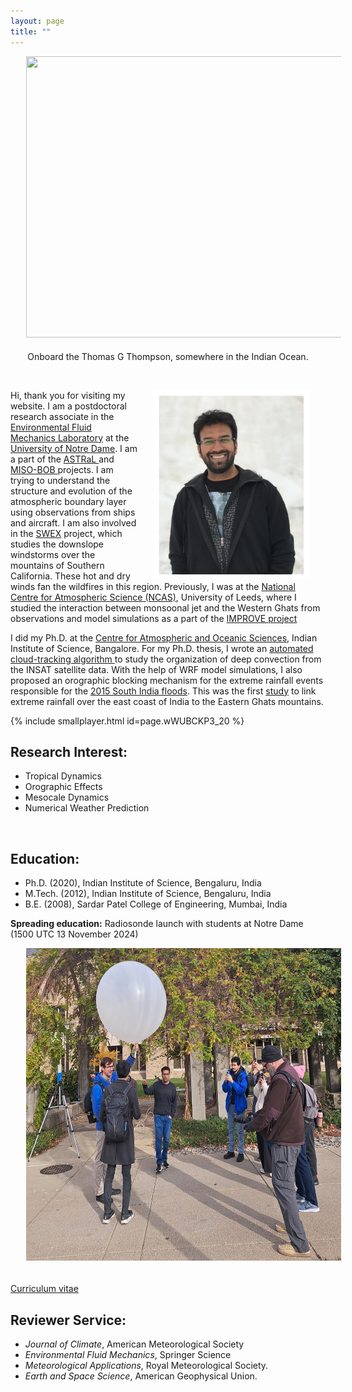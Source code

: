 ```yaml
---
layout: page
title: ""
--- 
```


<html>
<head>
<meta name="viewport" content="width=device-width, initial-scale=1">
<style>
img{
  display: block;
  margin-left: auto;
  margin-right: auto;
  max-width: 100%;
  padding-left: 25px;
  padding-right: 25px;
  padding-bottom: 5px;

}
</style>
</head>
<body>
<p align="center">
<img src="assets/TGT_all.jpg" alt ="" width="900" height="450"> <br>
Onboard the Thomas G Thompson, somewhere in the Indian Ocean. </p><br> 

<p>
<img src="/assets/Jayesh.png" alt ="" width="250" height="300" align='right'>

Hi, thank you for visiting my website. I am a postdoctoral research associate in the <a href="https://efmlab.nd.edu/">Environmental Fluid Mechanics Laboratory</a> at the <a href="https://www.nd.edu/"> University of Notre Dame</a>. I am a part of the <a href="https://efmlab.nd.edu/research/astral/"> ASTRaL </a> and  <a href="https://efmlab.nd.edu/research/miso-bob/"> MISO-BOB </a> projects.  I am trying to understand the structure and evolution of the atmospheric boundary layer using observations from ships and aircraft. I am also involved in the <a href = "https://efmlab.nd.edu/research/swex/">SWEX</a> project, which studies the downslope windstorms over the mountains of Southern California. These hot and dry winds fan the  wildfires in this region. Previously, I was at the <a href="https://ncas.ac.uk/"> National Centre for Atmospheric Science (NCAS)</a>, University of Leeds, where I studied the interaction between monsoonal jet and the Western Ghats from observations and model simulations as a part of the <a  href="http://www.met.reading.ac.uk/~sws05agt/improve/"> IMPROVE project </a> </p>



<p>I did my Ph.D. at the <a href="https://caos.iisc.ac.in/"> Centre for Atmospheric and Oceanic Sciences</a>, Indian Institute of Science, Bangalore. For my Ph.D. thesis, I wrote an <a href="https://jayphd.github.io/tracking/">automated cloud-tracking algorithm </a> to study the organization of deep convection from the INSAT satellite data. With the help of WRF model simulations, I also proposed an orographic blocking mechanism for the extreme rainfall events responsible for the <a href="https://en.wikipedia.org/wiki/2015_South_India_floods"> 2015 South India floods</a>. This was the first <a href="https://doi.org/10.1175/MWR-D-16-0473.1"> study</a> to link extreme rainfall over the east coast of India to the Eastern Ghats mountains. </p> 

<p>
{% include smallplayer.html id=page.wWUBCKP3_20 %}

<h2> Research Interest: </h2>
<ul>
<li> Tropical Dynamics</li>
<li> Orographic Effects</li> 
<li> Mesocale Dynamics </li>
<li> Numerical Weather Prediction </li>
</ul> </p> <br>

<h2>Education:</h2> 
<ul>
<li> Ph.D. (2020), Indian Institute of Science, Bengaluru, India </li>
<li> M.Tech. (2012), Indian Institute of Science, Bengaluru, India </li>
<li> B.E. (2008), Sardar Patel College of Engineering, Mumbai, India </li>
</ul>


<b> Spreading education:</b> Radiosonde launch with students at Notre Dame (1500 UTC 13 November 2024) <br>
<p align="center">
<img src="assets/ND_launch.jpg" alt ="" width="600" height="500"><br> 

<a href="https://drive.google.com/file/d/1HeDbnx6wraPzAjtqf10sOUNfcJlXwvdo/view?usp=drive_link"> Curriculum vitae </a>

<h2>Reviewer Service:</h2> 
<ul>
<li> <em> Journal of Climate</em>, American Meteorological Society  </li>
<li> <em> Environmental Fluid Mechanics</em>, Springer Science  </li>
<li> <em> Meteorological Applications</em>, Royal Meteorological Society. </li>
<li> <em> Earth and Space Science</em>, American Geophysical Union.  </li>


